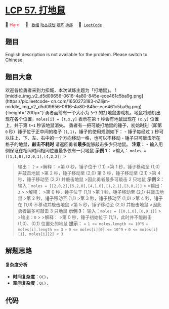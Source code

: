 # [LCP 57. 打地鼠](https://leetcode.cn/problems/ZbAuEH)

🔴 <font color=#ff334b>Hard</font>&emsp; 🔖&ensp; [`数组`](/leetcode/outline/tag/array.md) [`动态规划`](/leetcode/outline/tag/dynamic-programming.md) [`矩阵`](/leetcode/outline/tag/matrix.md) [`排序`](/leetcode/outline/tag/sorting.md)&emsp; 🔗&ensp;[`LeetCode`](https://leetcode.cn/problems/ZbAuEH)

## 题目

English description is not available for the problem. Please switch to
Chinese.


## 题目大意

欢迎各位勇者来到力扣城，本次试炼主题为「打地鼠」。
![middle_img_v2_d5d09656-0616-4a80-845e-ece461c5ba9g.png](https://pic.leetcode-
cn.com/1650273183-nZIijm-
middle_img_v2_d5d09656-0616-4a80-845e-ece461c5ba9g.png){:height="200px"}
勇者面前有一个大小为 `3*3` 的打地鼠游戏机，地鼠将随机出现在各个位置，`moles[i] = [t,x,y]` 表示在第 `t` 秒会有地鼠出现在
`(x,y)` 位置上，并于第 `t+1` 秒该地鼠消失。 勇者有一把可敲打地鼠的锤子，初始时刻（即第 `0` 秒）锤子位于正中间的格子
`(1,1)`，锤子的使用规则如下： \- 锤子每经过 `1` 秒可以往上、下、左、右中的一个方向移动一格，也可以不移动 \-
锤子只可敲击所在格子的地鼠，**敲击不耗时** 请返回勇者**最多**能够敲击多少只地鼠。 **注意：** \-
输入用例保证在相同时间相同位置最多仅有一只地鼠 **示例 1：** >输入： `moles = [[1,1,0],[2,0,1],[4,2,2]]` >
>输出： `2` > >解释： >第 0 秒，锤子位于 (1,1) >第 1 秒，锤子移动至 (1,0) 并敲击地鼠 >第 2 秒，锤子移动至 (2,0)
>第 3 秒，锤子移动至 (2,1) >第 4 秒，锤子移动至 (2,2) 并敲击地鼠 >因此勇者最多可敲击 2 只地鼠 **示例 2：**
>输入：`moles = [[2,0,2],[5,2,0],[4,1,0],[1,2,1],[3,0,2]]` > >输出：`3` > >解释： >第 0
秒，锤子位于 (1,1) >第 1 秒，锤子移动至 (2,1) 并敲击地鼠 >第 2 秒，锤子移动至 (1,1) >第 3 秒，锤子移动至 (1,0) >第
4 秒，锤子在 (1,0) 不移动并敲击地鼠 >第 5 秒，锤子移动至 (2,0) 并敲击地鼠 >因此勇者最多可敲击 3 只地鼠 **示例 3：**
>输入：`moles = [[0,1,0],[0,0,1]]` > >输出：`0` > >解释： >第 0 秒，锤子初始位于 (1,1)，此时并不能敲击
(1,0)、(0,1) 位置处的地鼠 **提示：** \+ `1 <= moles.length <= 10^5` \+ `moles[i].length
== 3` \+ `0 <= moles[i][0] <= 10^9` \+ `0 <= moles[i][1], moles[i][2] < 3`


## 解题思路

#### 复杂度分析

- **时间复杂度**：`O()`，
- **空间复杂度**：`O()`，

## 代码

```javascript

```